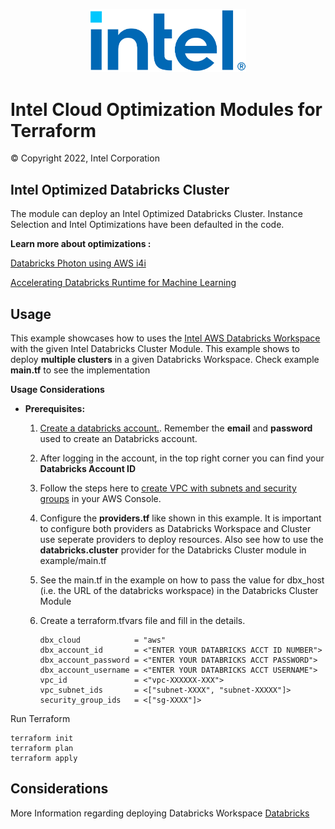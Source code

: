 <p align="center">
  <img src="https://github.com/intel/terraform-intel-aws-databricks/blob/main/images/logo-classicblue-800px.png?raw=true" alt="Intel Logo" width="250"/>
</p>

# Intel Cloud Optimization Modules for Terraform

© Copyright 2022, Intel Corporation

## Intel Optimized Databricks Cluster

The module can deploy an Intel Optimized Databricks Cluster. Instance Selection and Intel Optimizations have been defaulted in the code.

**Learn more about optimizations :**

[Databricks Photon using AWS i4i](https://www.databricks.com/blog/2022/09/13/faster-insights-databricks-photon-using-aws-i4i-instances-latest-intel-ice-lake)

[Accelerating Databricks Runtime for Machine Learning](https://techcommunity.microsoft.com/t5/ai-customer-engineering-team/accelerating-azure-databricks-runtime-for-machine-learning/ba-p/3524273)

## Usage

This example showcases how to uses the [Intel AWS Databricks Workspace](https://registry.terraform.io/modules/intel/aws-databricks/intel/latest) with the given Intel Databricks Cluster Module. This example shows to deploy **multiple clusters** in a given Databricks Workspace. Check example **main.tf** to see the implementation

**Usage Considerations**

<p>

* **Prerequisites:**

  1.  [Create a databricks account.](https://www.databricks.com/try-databricks?itm_data=Homepage-HeroCTA-Trial#account). Remember the **email** and **password** used to create an Databricks account.

  2.  After logging in the account, in the top right corner you can find your **Databricks Account ID**

  3.  Follow the steps here to [create VPC with subnets and security groups](https://docs.databricks.com/administration-guide/cloud-configurations/aws/customer-managed-vpc.html#create-a-vpc) in your AWS Console.

  4.  Configure the **providers.tf** like shown in this example. It is important to configure both providers as Databricks Workspace and Cluster use seperate providers to deploy resources. Also see how to use the **databricks.cluster** provider for the Databricks Cluster module in example/main.tf

  5.  See the main.tf in the example on how to pass the value for dbx_host (i.e. the URL of the databricks workspace) in the Databricks Cluster Module 

  6.  Create a terraform.tfvars file and fill in the details. 

      ```hcl
      dbx_cloud            = "aws"
      dbx_account_id       = <"ENTER YOUR DATABRICKS ACCT ID NUMBER"> 
      dbx_account_password = <"ENTER YOUR DATABRICKS ACCT PASSWORD">
      dbx_account_username = <"ENTER YOUR DATABRICKS ACCT USERNAME">
      vpc_id               = <"vpc-XXXXXX-XXX">
      vpc_subnet_ids       = <["subnet-XXXX", "subnet-XXXXX"]>
      security_group_ids   = <["sg-XXXX"]>
      ```
Run Terraform

```hcl
terraform init  
terraform plan
terraform apply 
```
## Considerations
More Information regarding deploying Databricks Workspace [Databricks](https://registry.terraform.io/providers/databricks/databricks/latest/docs#authentication)